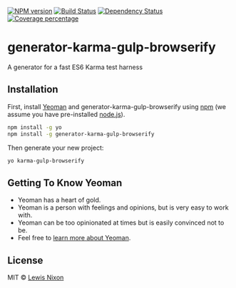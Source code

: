 [![NPM version][npm-image]][npm-url] [![Build Status][travis-image]][travis-url] [![Dependency Status][daviddm-image]][daviddm-url] [![Coverage percentage][coveralls-image]][coveralls-url]
# generator-karma-gulp-browserify 
A generator for a fast ES6 Karma test harness

## Installation

First, install [Yeoman](http://yeoman.io) and generator-karma-gulp-browserify using [npm](https://www.npmjs.com/) (we assume you have pre-installed [node.js](https://nodejs.org/)).

```bash
npm install -g yo
npm install -g generator-karma-gulp-browserify
```

Then generate your new project:

```bash
yo karma-gulp-browserify
```

## Getting To Know Yeoman

 * Yeoman has a heart of gold.
 * Yeoman is a person with feelings and opinions, but is very easy to work with.
 * Yeoman can be too opinionated at times but is easily convinced not to be.
 * Feel free to [learn more about Yeoman](http://yeoman.io/).

## License

MIT © [Lewis Nixon](http://boxdeluxe.io)


[npm-image]: https://badge.fury.io/js/generator-karma-gulp-browserify.svg
[npm-url]: https://npmjs.org/package/generator-karma-gulp-browserify
[travis-image]: https://travis-ci.org/kojinkai/generator-karma-gulp-browserify.svg?branch=master
[travis-url]: https://travis-ci.org/kojinkai/generator-karma-gulp-browserify
[daviddm-image]: https://david-dm.org/kojinkai/generator-karma-gulp-browserify.svg?theme=shields.io
[daviddm-url]: https://david-dm.org/kojinkai/generator-karma-gulp-browserify
[coveralls-image]: https://coveralls.io/repos/kojinkai/generator-karma-gulp-browserify/badge.svg
[coveralls-url]: https://coveralls.io/r/kojinkai/generator-karma-gulp-browserify
